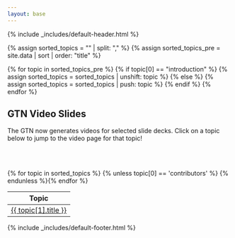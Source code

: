 ```yaml
---
layout: base
---
```


{% include _includes/default-header.html %}

{% assign sorted_topics = "" | split: "," %}
{% assign sorted_topics_pre = site.data | sort | order: "title" %}

{% for topic in sorted_topics_pre %}
    {% if topic[0] == "introduction" %}
        {% assign sorted_topics = sorted_topics | unshift: topic %}
    {% else %}
        {% assign sorted_topics = sorted_topics | push: topic %}
    {% endif %}
{% endfor %}


<div class="container main-content">
<section>

<h1> GTN Video Slides </h1>

The GTN now generates videos for selected slide decks. Click on a topic below to jump to the video page for that topic!

<br/><br/>

<table class="table table-striped">
 <thead>
  <tr><th>Topic</th></tr>
 </thead>
 <tbody>
  {% for topic in sorted_topics %} {% unless topic[0] == 'contributors' %}
  <tr><td><a href="{{ site.baseurl }}/topics/{{ topic[1].name }}/videos/">{{ topic[1].title }}</a></td></tr>
  {% endunless %}{% endfor %}
 </tbody>
</table>

</section>
</div>
{% include _includes/default-footer.html %}
